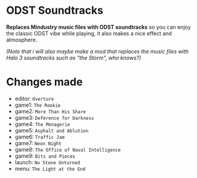# ODST Soundtracks
**Replaces Mindustry music files with ODST soundtracks** so you can enjoy the classic ODST vibe while playing, it also makes a nice effect and atmosphere.

_(Note that i will also maybe make a mod that replaces the music files with Halo 3 soundtracks such as "the Storm", who knows?)_

# Changes made
- editor: `Overture`
- game1: `The Rookie`
- game2: `More Than His Share`
- game3: `Deference for Darkness`
- game4: `The Menagerie`
- game5: `Asphalt and Ablution`
- game6: `Traffic Jam`
- game7: `Neon Night`
- game8: `The Office of Naval Intelligence`
- game9: `Bits and Pieces`
- launch: `No Stone Unturned`
- menu: `The Light at the End`
